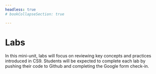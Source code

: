 ```yaml
---
headless: true
# bookCollapseSection: true

---
```


# Labs

In this mini-unit, labs will focus on reviewing key concepts and practices introduced in CS9. Students will be expected to complete each lab by pushing their code to Github and completing the Google form check-in. 

